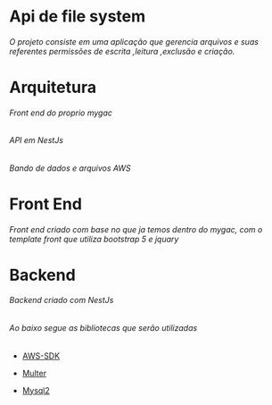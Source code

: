 # Api de file system 

###### O projeto consiste em uma aplicação que gerencia arquivos e suas referentes permissões de escrita ,leitura ,exclusão e criação.

# Arquitetura

###### Front end do proprio mygac 
###### API em NestJs
###### Bando de dados e arquivos AWS 

# Front End
###### Front end criado com base no que ja temos dentro do mygac, com o template front que utiliza bootstrap 5 e jquary

# Backend

###### Backend criado com NestJs 
###### Ao baixo  segue as bibliotecas que serão utilizadas

- [AWS-SDK] 
- [Multer] 
- [Mysql2] 






   [Mysql2]: <http://expressjs.com>
   [AWS-SDK]: <http://angularjs.org>
   [Multer]: <http://gulpjs.com>